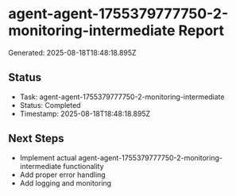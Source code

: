 # agent-agent-1755379777750-2-monitoring-intermediate Report

Generated: 2025-08-18T18:48:18.895Z

## Status
- Task: agent-agent-1755379777750-2-monitoring-intermediate
- Status: Completed
- Timestamp: 2025-08-18T18:48:18.895Z

## Next Steps
- Implement actual agent-agent-1755379777750-2-monitoring-intermediate functionality
- Add proper error handling
- Add logging and monitoring
